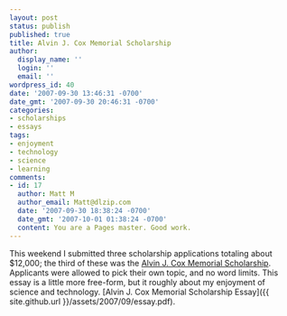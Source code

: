 ```yaml
---
layout: post
status: publish
published: true
title: Alvin J. Cox Memorial Scholarship
author:
  display_name: ''
  login: ''
  email: ''
wordpress_id: 40
date: '2007-09-30 13:46:31 -0700'
date_gmt: '2007-09-30 20:46:31 -0700'
categories:
- scholarships
- essays
tags:
- enjoyment
- technology
- science
- learning
comments:
- id: 17
  author: Matt M
  author_email: Matt@dlzip.com
  date: '2007-09-30 18:38:24 -0700'
  date_gmt: '2007-10-01 01:38:24 -0700'
  content: You are a Pages master. Good work.
---
```

This weekend I submitted three scholarship applications totaling about $12,000; the third of these was the [Alvin J. Cox Memorial Scholarship](http://www.alvincoxmemorial.com/).  Applicants were allowed to pick their own topic, and no word limits.  This essay is a little more free-form, but it roughly about my enjoyment of science and technology.  [Alvin J. Cox Memorial Scholarship Essay]({{ site.github.url }}/assets/2007/09/essay.pdf).
